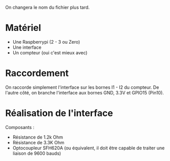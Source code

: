 On changera le nom du fichier plus tard.

# Matériel
 - Une Raspberrypi (2 - 3 ou Zero)
 - Une interface 
 - Un compteur (oui c'est mieux avec)

# Raccordement
On raccorde simplement l'interface sur les bornes I1 - I2 du compteur. 
De l'autre côté, on branche l'interface aux bornes GND, 3.3V et GPIO15 (Pin10).

# Réalisation de l'interface
Composants :
- Résistance de 1.2k Ohm
- Résistance de 3.3K Ohm
- Optocoupleur SFH620A (ou équivalent, il doit être capable de traiter une liaison de 9600 bauds)